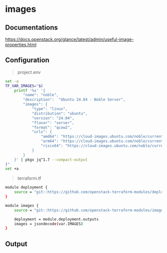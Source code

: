 # images

## Documentations

https://docs.openstack.org/glance/latest/admin/useful-image-properties.html

## Configuration

> project.env

```bash 
set -a
TF_VAR_IMAGES="$(
    printf '%s' '{
        "name": "noble",
        "description":  "Ubuntu 24.04 - Noble Server",
        "images": {
            "type": "linux",
            "distribution": "ubuntu",
            "version": "24.04",
            "flavor": "server",
            "format": "qcow2",
            "urls": {
                "amd64": "https://cloud-images.ubuntu.com/noble/current/noble-server-cloudimg-amd64.img",
                "arm64": "https://cloud-images.ubuntu.com/noble/current/noble-server-cloudimg-arm64.img",
                "riscv64": "https://cloud-images.ubuntu.com/noble/current/noble-server-cloudimg-riscv64.img"
            }
        }
    }' | pkgx jq^1.7 --compact-output
)"
set +a
```

> terraform.tf

```bash
module deployment {
    source = "git::https://github.com/openstack-terraform-modules/deployment.git"
}

module images {
    source = "git::https://github.com/openstack-terraform-modules/images.git"

    deployment = module.deployment.outputs
    images = jsondecode(var.IMAGES)
}
```

## Output


